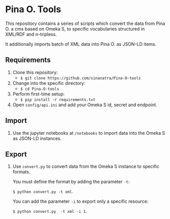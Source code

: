 # Pina O. Tools 

This repository contains a series of scripts which convert the data from Pina O. a cms based on Omeka S, to specific vocabularies structured in XML/RDF and n-tripless.

It additionally imports batch of XML data into Pina O. as JSON-LD items. 


Requirements
----------

1. Clone this repository:
   * `$ git clone https://github.com/sinanatra/Pina-O-tools`
1. Change into the specific directory:
   * `$ cd Pina-O-tools`
1. Perform first-time setup:
   * `$ pip install -r requirements.txt`
1. Open `config/api.ini` and add your Omeka S id, secret and endpoint.

Import
----------

1. Use  the jupyter notebooks at `/notebooks` to import data into the Omeka S as JSON-LD instances.


Export
----------

1. Use `convert.py` to convert data from the Omeka S instance to specific formats. 

    You must define the format by adding the parameter `-t`:

    `$ python convert.py -t xml`. 

    You can add the parameter `-i` to export only a specific resource:

    `$ python convert.py  -t xml -i 1`. 